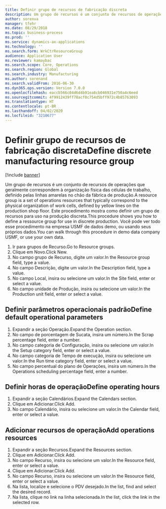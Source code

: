 ```yaml
---
title: Definir grupo de recursos de fabricação discreta
description: Um grupo de recursos é um conjunto de recursos de operações que geralmente correspondem à organização física das células de trabalho, definido pelas linhas amarelas no chão da fábrica de produção.
author: sorenva
manager: tfehr
ms.date: 08/29/2018
ms.topic: business-process
ms.prod: ''
ms.service: dynamics-ax-applications
ms.technology: ''
ms.search.form: WrkCtrResourceGroup
audience: Application User
ms.reviewer: kamaybac
ms.search.scope: Core, Operations
ms.search.region: Global
ms.search.industry: Manufacturing
ms.author: sorenand
ms.search.validFrom: 2016-06-30
ms.dyn365.ops.version: Version 7.0.0
ms.openlocfilehash: eaccb566c04d6d4b91ea8cb046931e750a4c6eed
ms.sourcegitcommit: 4f9912439ff78acf0c754d5bff972c4b85763093
ms.translationtype: HT
ms.contentlocale: pt-BR
ms.lasthandoff: 04/02/2020
ms.locfileid: "3210677"
---
```

# <a name="define-discrete-manufacturing-resource-group"></a><span data-ttu-id="e2a82-103">Definir grupo de recursos de fabricação discreta</span><span class="sxs-lookup"><span data-stu-id="e2a82-103">Define discrete manufacturing resource group</span></span>

[!include [banner](../../includes/banner.md)]

<span data-ttu-id="e2a82-104">Um grupo de recursos é um conjunto de recursos de operações que geralmente correspondem à organização física das células de trabalho, definido pelas linhas amarelas no chão da fábrica de produção.</span><span class="sxs-lookup"><span data-stu-id="e2a82-104">A resource group is a set of operations resources that typically correspond to the physical organization of work cells, defined by yellow lines on the production shop floor.</span></span> <span data-ttu-id="e2a82-105">Este procedimento mostra como definir um grupo de recursos para uso na produção discreta.</span><span class="sxs-lookup"><span data-stu-id="e2a82-105">This procedure shows you how to define a ressource group for use in discrete production.</span></span> <span data-ttu-id="e2a82-106">Você pode ver todo esse procedimento na empresa USMF de dados demo, ou usando seus próprios dados.</span><span class="sxs-lookup"><span data-stu-id="e2a82-106">You can walk through this procedure in demo data company USMF, or use your own data.</span></span>

1. <span data-ttu-id="e2a82-107">Ir para grupos de Recurso.</span><span class="sxs-lookup"><span data-stu-id="e2a82-107">Go to Resource groups.</span></span>
2. <span data-ttu-id="e2a82-108">Clique em Novo.</span><span class="sxs-lookup"><span data-stu-id="e2a82-108">Click New.</span></span>
3. <span data-ttu-id="e2a82-109">No campo grupo de Recurso, digite um valor.</span><span class="sxs-lookup"><span data-stu-id="e2a82-109">In the Resource group field, type a value.</span></span>
4. <span data-ttu-id="e2a82-110">No campo Descrição, digite um valor.</span><span class="sxs-lookup"><span data-stu-id="e2a82-110">In the Description field, type a value.</span></span>
5. <span data-ttu-id="e2a82-111">No campo Local, insira ou selecione um valor.</span><span class="sxs-lookup"><span data-stu-id="e2a82-111">In the Site field, enter or select a value.</span></span>
6. <span data-ttu-id="e2a82-112">No campo unidade de Produção, insira ou selecione um valor.</span><span class="sxs-lookup"><span data-stu-id="e2a82-112">In the Production unit field, enter or select a value.</span></span>

## <a name="define-default-operational-parameters"></a><span data-ttu-id="e2a82-113">Definir parâmetros operacionais padrão</span><span class="sxs-lookup"><span data-stu-id="e2a82-113">Define default operational parameters</span></span>
1. <span data-ttu-id="e2a82-114">Expandir a seção Operação.</span><span class="sxs-lookup"><span data-stu-id="e2a82-114">Expand the Operation section.</span></span>
2. <span data-ttu-id="e2a82-115">No campo de porcentagem de Sucata, insira um número.</span><span class="sxs-lookup"><span data-stu-id="e2a82-115">In the Scrap percentage field, enter a number.</span></span>
3. <span data-ttu-id="e2a82-116">No campo categoria de Configuração, insira ou selecione um valor.</span><span class="sxs-lookup"><span data-stu-id="e2a82-116">In the Setup category field, enter or select a value.</span></span>
4. <span data-ttu-id="e2a82-117">No campo categoria de Tempo de execução, insira ou selecione um valor.</span><span class="sxs-lookup"><span data-stu-id="e2a82-117">In the Run time category field, enter or select a value.</span></span>
5. <span data-ttu-id="e2a82-118">No campo percentual do plano de Operações, insira um número.</span><span class="sxs-lookup"><span data-stu-id="e2a82-118">In the Operations scheduling percentage field, enter a number.</span></span>

## <a name="define-operating-hours"></a><span data-ttu-id="e2a82-119">Definir horas de operação</span><span class="sxs-lookup"><span data-stu-id="e2a82-119">Define operating hours</span></span>
1. <span data-ttu-id="e2a82-120">Expandir a seção Calendários.</span><span class="sxs-lookup"><span data-stu-id="e2a82-120">Expand the Calendars section.</span></span>
2. <span data-ttu-id="e2a82-121">Clique em Adicionar.</span><span class="sxs-lookup"><span data-stu-id="e2a82-121">Click Add.</span></span>
3. <span data-ttu-id="e2a82-122">No campo Calendário, insira ou selecione um valor.</span><span class="sxs-lookup"><span data-stu-id="e2a82-122">In the Calendar field, enter or select a value.</span></span>

## <a name="add-operations-resources"></a><span data-ttu-id="e2a82-123">Adicionar recursos de operação</span><span class="sxs-lookup"><span data-stu-id="e2a82-123">Add operations resources</span></span>
1. <span data-ttu-id="e2a82-124">Expandir a seção Recursos.</span><span class="sxs-lookup"><span data-stu-id="e2a82-124">Expand the Resources section.</span></span>
2. <span data-ttu-id="e2a82-125">Clique em Adicionar.</span><span class="sxs-lookup"><span data-stu-id="e2a82-125">Click Add.</span></span>
3. <span data-ttu-id="e2a82-126">No campo Recurso, insira ou selecione um valor.</span><span class="sxs-lookup"><span data-stu-id="e2a82-126">In the Resource field, enter or select a value.</span></span>
4. <span data-ttu-id="e2a82-127">Clique em Adicionar.</span><span class="sxs-lookup"><span data-stu-id="e2a82-127">Click Add.</span></span>
5. <span data-ttu-id="e2a82-128">No campo Recurso, insira ou selecione um valor.</span><span class="sxs-lookup"><span data-stu-id="e2a82-128">In the Resource field, enter or select a value.</span></span>
6. <span data-ttu-id="e2a82-129">Na lista, localize e selecione o PDV desejado.</span><span class="sxs-lookup"><span data-stu-id="e2a82-129">In the list, find and select the desired record.</span></span>
7. <span data-ttu-id="e2a82-130">Na lista, clique no link na linha selecionada.</span><span class="sxs-lookup"><span data-stu-id="e2a82-130">In the list, click the link in the selected row.</span></span>

